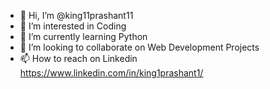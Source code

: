 - 👋 Hi, I’m @king11prashant11
- 👀 I’m interested in Coding
- 🌱 I’m currently learning Python
- 💞️ I’m looking to collaborate on Web Development Projects
- 📫 How to reach on Linkedin  https://www.linkedin.com/in/king1prashant1/             

<!---
king11prashant11/king11prashant11 is a ✨ special ✨ repository because its `README.md` (this file) appears on your GitHub profile.
You can click the Preview link to take a look at your changes.
--->
